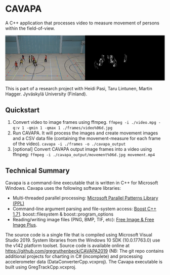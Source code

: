 # CAVAPA

A C++ application that processes video to measure movement of persons within the field-of-view.

[![CAVAPA motion measurement from video](GregTrackCpp/cavapa.png)](https://imgur.com/AoeUMwc)

This is part of a research project with Heidi Pasi, Taru Lintunen, Martin Hagger. Jyväskylä University (Finland).

## Quickstart

1.	Convert video to image frames using ffmpeg.
`ffmpeg -i ./video.mpg -q:v 1 -qmin 1 -qmax 1 ./frames/video%06d.jpg`
2.	Run CAVAPA. It will process the images and create movement images and a CSV data file (containing the movement-measure for each frame of the video).
`cavapa -i ./frames -o ./cavapa_output`
3.	[optional] Convert CAVAPA output image frames into a video using ffmpeg:
`ffmpeg -i ./cavapa_output/movement%06d.jpg movement.mp4`

## Technical Summary

Cavapa is a command-line executable that is written in C++ for Microsoft Windows. Cavapa uses the following software libraries: 

*	Multi-threaded parallel processing:
[Microsoft Parallel Patterns Library (PPL)](https://docs.microsoft.com/en-us/cpp/parallel/concrt/parallel-patterns-library-ppl?view=vs-2019)
*	Command-line argument parsing and file-system access:
[Boost C++ 1.71](https://www.boost.org/). boost::filesystem & boost::program_options
*	Reading/writing image files (PNG, BMP, TIF, etc):
[Free Image & Free Image Plus](http://freeimage.sourceforge.net/).
 
The source code is a single file that is compiled using Microsoft Visual Studio 2019. System libraries from the Windows 10 SDK (10.0.17763.0) use the v142 platform toolset. Source code is available online at https://github.com/gregruthenbeck/CAVAPA2019 (NB: The git repo contains additional projects for charting in C# (incomplete) and processing accelerometer data (DataConverterCpp.vcxproj). The Cavapa executable is built using GregTrackCpp.vcxproj.

